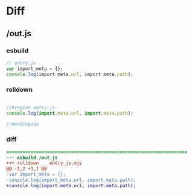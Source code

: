 # Diff
## /out.js
### esbuild
```js
// entry.js
var import_meta = {};
console.log(import_meta.url, import_meta.path);
```
### rolldown
```js

//#region entry.js
console.log(import.meta.url, import.meta.path);

//#endregion

```
### diff
```diff
===================================================================
--- esbuild	/out.js
+++ rolldown	entry_js.mjs
@@ -1,2 +1,1 @@
-var import_meta = {};
-console.log(import_meta.url, import_meta.path);
+console.log(import.meta.url, import.meta.path);

```